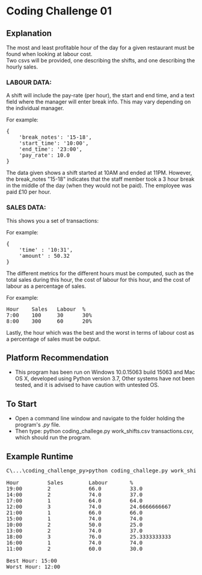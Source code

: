 # Coding Challenge 01

## Explanation
The most and least profitable hour of the day for a given restaurant must be found when looking at labour cost.  
Two csvs will be provided, one describing the shifts, and one describing the hourly sales.

### LABOUR DATA:
A shift will include the pay-rate (per hour), the start and end time, and a text field where the manager will enter break info. This may vary depending on the individual manager.

For example:
<pre>
{  
    'break_notes': '15-18',  
    'start_time': '10:00',  
    'end_time': '23:00',  
    'pay_rate': 10.0  
}  
</pre>

The data given shows a shift started at 10AM and ended at 11PM. However, the break_notes "15-18" indicates that the staff member took a 3 hour break in the middle of the day (when they would not be paid). The employee was paid £10 per hour.

### SALES DATA:
This shows you a set of transactions:

For example: 
<pre>
{  
    'time' : '10:31',  
    'amount' : 50.32  
} 
</pre>

The different metrics for the different hours must be computed, such as the total sales during this hour, the cost of labour for this hour, and the cost of labour as a percentage of sales.

For example:
<pre>
Hour	Sales   Labour  %  
7:00	100     30      30%  
8:00	300     60      20%  
</pre>

Lastly, the hour which was the best and the worst in terms of labour cost as a percentage of sales must be output.

## Platform Recommendation
* This program has been run on Windows 10.0.15063 build 15063 and Mac OS X, developed using Python version 3.7, Other systems have not been tested, and it is advised to have caution with untested OS.

## To Start
* Open a command line window and navigate to the folder holding the program's *.py* file.
* Then type: python coding_challege.py work_shifts.csv transactions.csv, which should run the program.

## Example Runtime
<pre>
C\...\coding_challenge_py>python coding_challege.py work_shifts.csv transactions.csv

Hour         Sales        Labour       %
19:00        2            66.0         33.0
14:00        2            74.0         37.0
17:00        1            64.0         64.0
12:00        3            74.0         24.6666666667
21:00        1            66.0         66.0
15:00        1            74.0         74.0
10:00        2            50.0         25.0
13:00        2            74.0         37.0
18:00        3            76.0         25.3333333333
16:00        1            74.0         74.0
11:00        2            60.0         30.0

Best Hour: 15:00
Worst Hour: 12:00
</pre>
